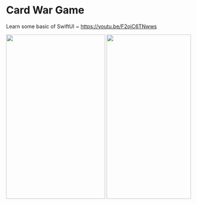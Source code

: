 # Card War Game

Learn some basic of SwiftUI ~
https://youtu.be/F2ojC6TNwws

<img src="https://github.com/Kingsleyyong/Swift-UI/blob/Card-War/Simulator%20Screen%20Shot%20-%20iPhone%2012%20Pro%20-%202021-03-13%20at%2018.40.01.png" height= 450 width=270>   <img src="https://github.com/Kingsleyyong/Swift-UI/blob/Card-War/Screen%20Recording%202021-03-13%20at%206.40.43%20PM.gif" height=450 width=230>
